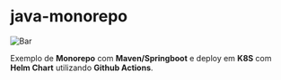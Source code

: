 # java-monorepo

<p align="left">
  <img alt="Bar" src="https://github.com/claudiney-silva/java-monorepo/workflows/Build,%20Image%20and%20Deploy/badge.svg">
</p>

Exemplo de **Monorepo** com **Maven/Springboot** e deploy em **K8S** com **Helm Chart** utilizando **Github Actions**.